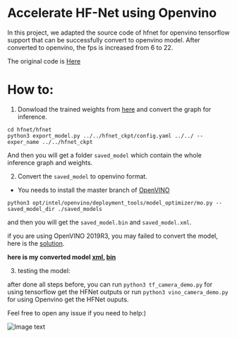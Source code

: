 # Accelerate HF-Net using Openvino

In this project, we adapted the source code of hfnet for openvino tensorflow support that can be successfully convert to openvino model. After converted to openvino, the fps is increased from 6 to 22.

The original code is [Here](https://github.com/ethz-asl/hfnet)

# How to:

1. Donwload the trained weights from [here](https://drive.google.com/drive/folders/1B2jSg_H5BSXjNq8iAFis1aQ4vt2FAv-y?usp=sharing) and convert the graph for inference.

```
cd hfnet/hfnet
python3 export_model.py ../../hfnet_ckpt/config.yaml ../../ --exper_name ../../hfnet_ckpt
```
And then you will get a folder `saved_model` which contain the whole inference graph and weights.

2. Convert the `saved_model` to openvino format.

* You needs to install the master branch of [OpenVINO](https://github.com/opencv/dldt)

```
python3 opt/intel/openvino/deployment_tools/model_optimizer/mo.py --saved_model_dir ./saved_models
```

and then you will get the `saved_model.bin` and `saved_model.xml`.

if you are using OpenVINO 2019R3, you may failed to convert the model, here is the [solution](https://github.com/opencv/dldt/issues/344).

**here is my converted model [xml](https://drive.google.com/file/d/1dVTk8AURVvH8fBsMkziSNYqIcUIWvcV_/view?usp=sharing), [bin](https://drive.google.com/file/d/1DPp4j4p3ytxZGZGtTMQUE1AF-ZbLL4q_/view?usp=sharing)**

3. testing the model:

after done all steps before, you can run ```python3 tf_camera_demo.py``` for using tensorflow get the HFNet outputs or run ```python3 vino_camera_demo.py``` for using Openvino get the HFNet ouputs.

Feel free to open any issue if you need to help:)

![Image text](https://raw.githubusercontent.com/ahuizxc/HFNet_VINO/master/demo_vino.gif)
